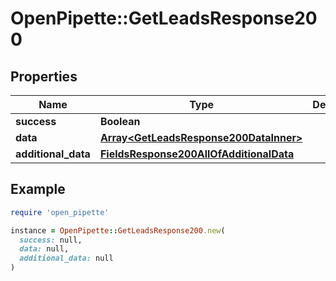 # OpenPipette::GetLeadsResponse200

## Properties

| Name | Type | Description | Notes |
| ---- | ---- | ----------- | ----- |
| **success** | **Boolean** |  | [optional] |
| **data** | [**Array&lt;GetLeadsResponse200DataInner&gt;**](GetLeadsResponse200DataInner.md) |  | [optional] |
| **additional_data** | [**FieldsResponse200AllOfAdditionalData**](FieldsResponse200AllOfAdditionalData.md) |  | [optional] |

## Example

```ruby
require 'open_pipette'

instance = OpenPipette::GetLeadsResponse200.new(
  success: null,
  data: null,
  additional_data: null
)
```

